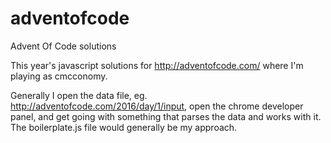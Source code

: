 # adventofcode
Advent Of Code solutions

This year's javascript solutions for http://adventofcode.com/ where I'm playing as cmcconomy.

Generally I open the data file, eg. http://adventofcode.com/2016/day/1/input, open the chrome developer panel, and get going with something that parses the data and works with it. The boilerplate.js file would generally be my approach.
